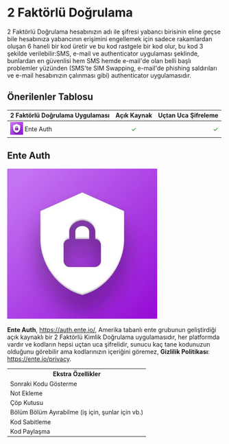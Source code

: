 <!-- NOTLAR 
 - Tablo eklemeyi unutmayın 
 - Uygun görseller eklemeyi unutmayın.
 - İçerik kuralları ve ekleme yapmak sayfalarını ziyaret edebilirsiniz -->

# 2 Faktörlü Doğrulama

2 Faktörlü Doğrulama hesabınızın adı ile şifresi yabancı birisinin eline geçse bile hesabınıza yabancının erişimini engellemek için sadece rakamlardan oluşan 6 haneli bir kod üretir ve bu kod rastgele bir kod olur, bu kod 3 şekilde verilebilir:SMS, e-mail ve authenticator uygulaması şeklinde, bunlardan en güvenlisi hem SMS hemde e-mail'de olan belli başlı problemler yüzünden (SMS'te SIM Swapping, e-mail'de phishing saldırıları ve e-mail hesabınızın çalınması gibi) authenticator uygulamasıdır.

## Önerilenler Tablosu

| 2 Faktörlü Doğrulama Uygulaması | Açık Kaynak | Uçtan Uca Şifreleme |
| ------------------------------- |:-----------:| -------------------:|
|<span style="display: inline-block; vertical-align: middle;"><img src="/docs/images/enteAuth.png" alt="Ente Auth" style="width: 30px; height: 30px;"> </span> <span style="display: inline-block; vertical-align: middle;"> Ente Auth  | <span style="color: green;">✓</span>    | <span style="color: green;">✓</span> |

## Ente Auth

<img src="/docs/images/enteAuth.png" alt="Ente Auth" width="350" />

**Ente Auth**, https://auth.ente.io/, Amerika tabanlı ente grubunun geliştirdiği açık kaynaklı bir 2 Faktörlü Kimlik Doğrulama uygulamasıdır, her platformda vardır ve kodların hepsi uçtan uca şifrelidir, sunucu kaç tane kodunuzun olduğunu görebilir ama kodlarınızın içeriğini göremez, **Gizlilik Politikası**: https://ente.io/privacy.

<table>
<tr>
<th colspan="2">Ekstra Özellikler</th>
</tr>
<tr>
<td>Sonraki Kodu Gösterme</td>
</tr>
<tr>
<td>Not Ekleme</td>
</tr>
<tr>
<td>Çöp Kutusu</td>
</tr>
<tr>
<td>Bölüm Bölüm Ayırabilme (iş için, şunlar için vb.)</td>
</tr>
<tr>
<td>Kod Sabitleme</td>
</tr>
<tr>
<td>Kod Paylaşma</td>
</tr>
</table>
